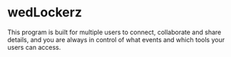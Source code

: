 # wedLockerz
This program is built for multiple users to connect, collaborate and share details, and you are always in control of what events and which tools your users can access.

